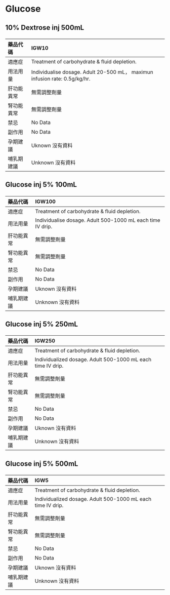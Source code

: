 # Glucose

## 10% Dextrose inj 500mL

##### 

| 藥品代碼   | IGW10                                                                      |
|:-----------|:---------------------------------------------------------------------------|
| 適應症     | Treatment of carbohydrate & fluid depletion.                               |
| 用法用量   | Individualise dosage. Adult 20-500 mL， maximun infusion rate: 0.5g/kg/hr. |
| 肝功能異常 | 無需調整劑量                                                               |
| 腎功能異常 | 無需調整劑量                                                               |
| 禁忌       | No Data                                                                    |
| 副作用     | No Data                                                                    |
| 孕期建議   | Uknown 沒有資料                                                            |
| 哺乳期建議 | Unknown 沒有資料                                                           |

## Glucose inj 5% 100mL

##### 

| 藥品代碼   | IGW100                                                     |
|:-----------|:-----------------------------------------------------------|
| 適應症     | Treatment of carbohydrate & fluid depletion.               |
| 用法用量   | Individualise dosage. Adult 500-1000 mL each time IV drip. |
| 肝功能異常 | 無需調整劑量                                               |
| 腎功能異常 | 無需調整劑量                                               |
| 禁忌       | No Data                                                    |
| 副作用     | No Data                                                    |
| 孕期建議   | Uknown 沒有資料                                            |
| 哺乳期建議 | Unknown 沒有資料                                           |

## Glucose inj 5% 250mL

##### 

| 藥品代碼   | IGW250                                                      |
|:-----------|:------------------------------------------------------------|
| 適應症     | Treatment of carbohydrate & fluid depletion.                |
| 用法用量   | Individualized dosage. Adult 500-1000 mL each time IV drip. |
| 肝功能異常 | 無需調整劑量                                                |
| 腎功能異常 | 無需調整劑量                                                |
| 禁忌       | No Data                                                     |
| 副作用     | No Data                                                     |
| 孕期建議   | Uknown 沒有資料                                             |
| 哺乳期建議 | Unknown 沒有資料                                            |

## Glucose inj 5% 500mL

##### 

| 藥品代碼   | IGW5                                                        |
|:-----------|:------------------------------------------------------------|
| 適應症     | Treatment of carbohydrate & fluid depletion.                |
| 用法用量   | Individualized dosage. Adult 500-1000 mL each time IV drip. |
| 肝功能異常 | 無需調整劑量                                                |
| 腎功能異常 | 無需調整劑量                                                |
| 禁忌       | No Data                                                     |
| 副作用     | No Data                                                     |
| 孕期建議   | Uknown 沒有資料                                             |
| 哺乳期建議 | Unknown 沒有資料                                            |

